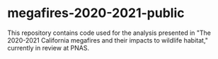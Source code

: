 # megafires-2020-2021-public
This repository contains code used for the analysis presented in "The 2020-2021 California megafires and their impacts to wildlife habitat," currently in review at PNAS.
